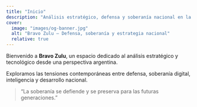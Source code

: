 ```yaml
---
title: "Inicio"
description: "Análisis estratégico, defensa y soberanía nacional en la era digital"
cover:
  image: "images/og-banner.jpg"
  alt: "Bravo Zulu – Defensa, soberanía y estrategia nacional"
  relative: true
---
```


Bienvenido a **Bravo Zulu**, un espacio dedicado al análisis estratégico y tecnológico desde una perspectiva argentina.  

Exploramos las tensiones contemporáneas entre defensa, soberanía digital, inteligencia y desarrollo nacional.

> “La soberanía se defiende y se preserva para las futuras generaciones.”
